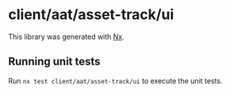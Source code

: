 # client/aat/asset-track/ui

This library was generated with [Nx](https://nx.dev).

## Running unit tests

Run `nx test client/aat/asset-track/ui` to execute the unit tests.
